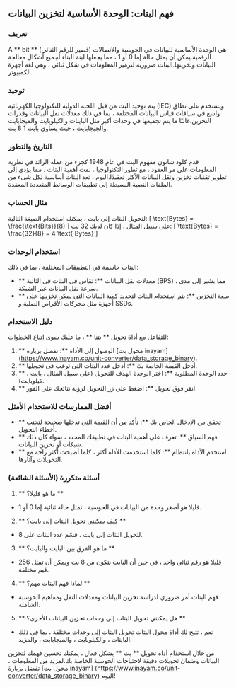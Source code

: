 ## فهم البتات: الوحدة الأساسية لتخزين البيانات

### تعريف
A ** bit ** (قصير للرقم الثنائي) هي الوحدة الأساسية للبيانات في الحوسبة والاتصالات الرقمية.يمكن أن يمثل حالة إما 0 أو 1 ، مما يجعلها لبنة البناء لجميع أشكال معالجة البيانات وتخزينها.البتات ضرورية لترميز المعلومات في شكل ثنائي ، وهي لغة أجهزة الكمبيوتر.

### توحيد
يتم توحيد البت من قبل اللجنة الدولية للتكنولوجيا الكهربائية (IEC) ويستخدم على نطاق واسع في سياقات قياس البيانات المختلفة ، بما في ذلك معدلات نقل البيانات وقدرات التخزين.غالبًا ما يتم تجميعها في وحدات أكبر مثل البايتات والكيلوبايت والميجابايت والجيجابايت ، حيث يساوي بايت 1 8 بت.

### التاريخ والتطور
قدم كلود شانون مفهوم البت في عام 1948 كجزء من عمله الرائد في نظرية المعلومات.على مر العقود ، مع تطور التكنولوجيا ، نمت أهمية البتات ، مما يؤدي إلى تطوير تقنيات تخزين ونقل البيانات الأكثر تعقيدًا.اليوم ، تعد البتات أساسية لكل شيء من الملفات النصية البسيطة إلى تطبيقات الوسائط المتعددة المعقدة.

### مثال الحساب
لتحويل البتات إلى بايت ، يمكنك استخدام الصيغة التالية:
\[ \text{Bytes} = \frac{\text{Bits}}{8} \]
على سبيل المثال ، إذا كان لديك 32 بت:
\[ \text{Bytes} = \frac{32}{8} = 4 \text{ Bytes} \]

### استخدام الوحدات
البتات حاسمة في التطبيقات المختلفة ، بما في ذلك:
- ** معدلات نقل البيانات **: تقاس في البتات في الثانية (BPS) ، مما يشير إلى مدى سرعة نقل البيانات عبر الشبكة.
- ** سعة التخزين **: يتم استخدام البتات لتحديد كمية البيانات التي يمكن تخزينها على أجهزة مثل محركات الأقراص الصلبة و SSDs.

### دليل الاستخدام
للتفاعل مع أداة تحويل ** بتنا ** ، ما عليك سوى اتباع الخطوات:
1. ** الوصول إلى الأداة **: تفضل بزيارة [محول بت inayam] (https://www.inayam.co/unit-converter/data_storage_binary).
2. ** أدخل القيمة الخاصة بك **: أدخل عدد البتات التي ترغب في تحويلها.
3. ** حدد الوحدة المطلوبة **: اختر الوحدة الهدف للتحويل (على سبيل المثال ، بايت ، كيلوبايت).
4. ** انقر فوق تحويل **: اضغط على زر التحويل لرؤية نتائجك على الفور.

### أفضل الممارسات للاستخدام الأمثل
- ** تحقق من الإدخال الخاص بك **: تأكد من أن القيمة التي تدخلها صحيحة لتجنب أخطاء التحويل.
- ** فهم السياق **: تعرف على أهمية البتات في تطبيقك المحدد ، سواء كان ذلك شبكات أو تخزين البيانات.
- ** استخدم الأداة بانتظام **: كلما استخدمت الأداة أكثر ، كلما أصبحت أكثر راحة مع التحويلات وآثارها.

### أسئلة متكررة (الأسئلة الشائعة)

1. ** ما هو قليلا؟ **
- قليلا هو أصغر وحدة من البيانات في الحوسبة ، تمثل حالة ثنائية إما 0 أو 1.

2. ** كيف يمكنني تحويل البتات إلى بايت؟ **
- لتحويل البتات إلى بايت ، قسّم عدد البتات على 8.

3. ** ما هو الفرق بين البايت والبايت؟ **
- قليلا هو رقم ثنائي واحد ، في حين أن البايت يتكون من 8 بت ويمكن أن تمثل 256 قيم مختلفة.

4. ** لماذا فهم البتات مهم؟ **
- فهم البتات أمر ضروري لدراسة تخزين البيانات ومعدلات النقل ومفاهيم الحوسبة الشاملة.

5. ** هل يمكنني تحويل البتات إلى وحدات تخزين البيانات الأخرى؟ **
- نعم ، تتيح لك أداة محول البتات تحويل البتات إلى وحدات مختلفة ، بما في ذلك البايتات ، والكيلوبايت ، والميجابايت ، والمزيد.

من خلال استخدام أداة تحويل ** بت ** بشكل فعال ، يمكنك تحسين فهمك لتخزين البيانات وضمان تحويلات دقيقة لاحتياجات الحوسبة الخاصة بك.لمزيد من المعلومات ، تفضل بزيارة [محول بت inayam] (https://www.inayam.co/unit-converter/data_storage_binary) اليوم!